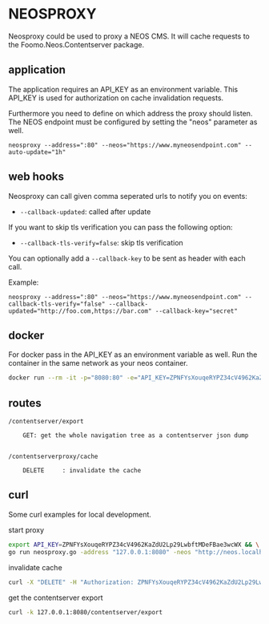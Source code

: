 NEOSPROXY
======

Neosproxy could be used to proxy a NEOS CMS.
It will cache requests to the Foomo.Neos.Contentserver package.

application
----

The application requires an API_KEY as an environment variable.
This API_KEY is used for authorization on cache invalidation requests.

Furthermore you need to define on which address the proxy should listen.
The NEOS endpoint must be configured by setting the "neos" parameter as well.

```
neosproxy --address=":80" --neos="https://www.myneosendpoint.com" --auto-update="1h"
```

web hooks
----

Neosproxy can call given comma seperated urls to notify you on events:


* `--callback-updated`: called after update

If you want to skip tls verification you can pass the following option:

* `--callback-tls-verify=false`: skip tls verification

You can optionally add a `--callback-key` to be sent as header with each call.  

Example:

```
neosproxy --address=":80" --neos="https://www.myneosendpoint.com" --callback-tls-verify="false" --callback-updated="http://foo.com,https://bar.com" --callback-key="secret"
```

docker
----

For docker pass in the API_KEY as an environment variable as well.
Run the container in the same network as your neos container. 

```bash
docker run --rm -it -p="8080:80" -e="API_KEY=ZPNFYsXouqeRYPZ34cV4962KaZdU2Lp29LwbftMDeFBae3wcWX" foomo/neosproxy:latest -neos https://www.myneosendpoint.com 
```

routes
----

```
/contentserver/export

	GET: get the whole navigation tree as a contentserver json dump


/contentserverproxy/cache

	DELETE     : invalidate the cache

```

curl
----

Some curl examples for local development.

start proxy

```bash
export API_KEY=ZPNFYsXouqeRYPZ34cV4962KaZdU2Lp29LwbftMDeFBae3wcWX && \
go run neosproxy.go -address "127.0.0.1:8080" -neos "http://neos.localhost"
```

invalidate cache

```bash
curl -X "DELETE" -H "Authorization: ZPNFYsXouqeRYPZ34cV4962KaZdU2Lp29LwbftMDeFBae3wcWX" 127.0.0.1:8080/contentserverproxy/cache
```

get the contentserver export

```bash
curl -k 127.0.0.1:8080/contentserver/export
```
